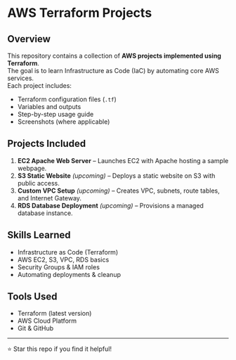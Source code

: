 # AWS Terraform Projects

## Overview
This repository contains a collection of **AWS projects implemented using Terraform**.  
The goal is to learn Infrastructure as Code (IaC) by automating core AWS services.  
Each project includes:
- Terraform configuration files (`.tf`)
- Variables and outputs
- Step-by-step usage guide
- Screenshots (where applicable)

## Projects Included
1. **EC2 Apache Web Server** – Launches EC2 with Apache hosting a sample webpage.  
2. **S3 Static Website** *(upcoming)* – Deploys a static website on S3 with public access.  
3. **Custom VPC Setup** *(upcoming)* – Creates VPC, subnets, route tables, and Internet Gateway.  
4. **RDS Database Deployment** *(upcoming)* – Provisions a managed database instance.  

## Skills Learned
- Infrastructure as Code (Terraform)  
- AWS EC2, S3, VPC, RDS basics  
- Security Groups & IAM roles  
- Automating deployments & cleanup  

## Tools Used
- Terraform (latest version)  
- AWS Cloud Platform  
- Git & GitHub

---

⭐ Star this repo if you find it helpful!
